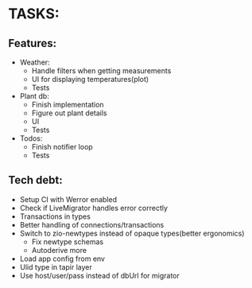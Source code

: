 # TASKS:
## Features:
* Weather:
  * Handle filters when getting measurements
  * UI for displaying temperatures(plot)
  * Tests
* Plant db:
  * Finish implementation
  * Figure out plant details
  * UI
  * Tests
* Todos:
  * Finish notifier loop
  * Tests

## Tech debt:
* Setup CI with Werror enabled
* Check if LiveMigrator handles error correctly
* Transactions in types
* Better handling of connections/transactions
* Switch to zio-newtypes instead of opaque types(better ergonomics)
    * Fix newtype schemas
    * Autoderive more
* Load app config from env
* Ulid type in tapir layer
* Use host/user/pass instead of dbUrl for migrator